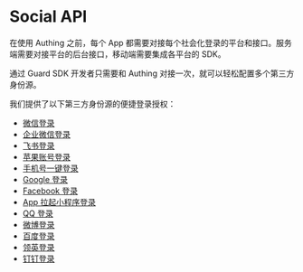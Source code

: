 # Social API

<LastUpdated/>

在使用 Authing 之前，每个 App 都需要对接每个社会化登录的平台和接口。服务端需要对接平台的后台接口，移动端需要集成各平台的 SDK。

通过 Guard SDK 开发者只需要和 Authing 对接一次，就可以轻松配置多个第三方身份源。

我们提供了以下第三方身份源的便捷登录授权：

- [微信登录](./wechat.md)
- [企业微信登录](./wecom.md)
- [飞书登录](./lark.md)
- [苹果账号登录](./apple.md)
- [手机号一键登录](./oneauth.md)
- [Google 登录](./google.md)
- [Facebook 登录](./facebook.md)
- [App 拉起小程序登录](./miniprogram.md)
- [QQ 登录](./tencent.md)
- [微博登录](./weibo.md)
- [百度登录](./baidu.md)
- [领英登录](./linkedin.md)
- [钉钉登录](./dingtalk.md)